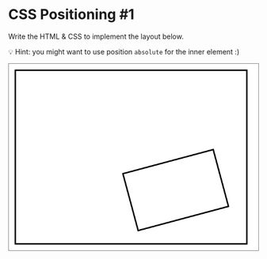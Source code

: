 # CSS Positioning #1

Write the HTML & CSS to implement the layout below.

💡 Hint: you might want to use position `absolute` for the inner element :)


<img src="https://raw.githubusercontent.com/iampava/practice-exercises/master/css/positioning-1/positioning-1__example.png" style="border: 1px solid grey;">